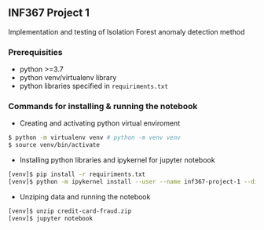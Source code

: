 ## INF367 Project 1

Implementation and testing of Isolation Forest anomaly detection method

### Prerequisities
* python >=3.7
* python venv/virtualenv library
* python libraries specified in `requiriments.txt`

### Commands for installing & running the notebook
* Creating and activating python virtual enviroment
```sh
$ python -m virtualenv venv # python -m venv venv
$ source venv/bin/activate
```
* Installing python libraries and ipykernel for jupyter notebook
```sh
[venv]$ pip install -r requiriments.txt
[venv]$ python -m ipykernel install --user --name inf367-project-1 --display-name "INF367 Project 1"
```
* Unziping data and running the notebook
```sh
[venv]$ unzip credit-card-fraud.zip
[venv]$ jupyter notebook
```

